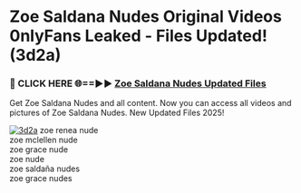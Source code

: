 # Zoe Saldana Nudes Original Videos 0nlyFans Leaked - Files Updated! (3d2a)

<h3>🔴 CLICK HERE 🌐==►► <a href="https://tinyurl.com/4mcuefdz" rel="nofollow">Zoe Saldana Nudes Updated Files</a></h3>

Get Zoe Saldana Nudes and all content. Now you can access all videos and pictures of Zoe Saldana Nudes. New Updated Files 2025!

[![3d2a](https://i.imgur.com/StAQSOY.gif)](https://tinyurl.com/4mcuefdz)
zoe renea nude<br>
zoe mclellen nude<br>
zoe grace nude<br>
zoe nude<br>
zoe saldaña nudes<br>
zoe grace nudes